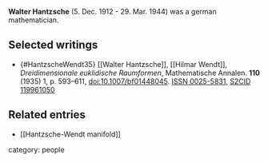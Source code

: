 **Walter Hantzsche** (5. Dec. 1912 - 29. Mar. 1944) was a german mathematician.

## Selected writings

* {#HantzscheWendt35} [[Walter Hantzsche]], [[Hilmar Wendt]], _Dreidimensionale euklidische Raumformen_, Mathematische Annalen. **110** (1935) 1, p. 593–611, [doi:10.1007/bf01448045](https://link.springer.com/article/10.1007/BF01448045). [ISSN 0025-5831](https://search.worldcat.org/de/search?q=n2:0025-5831), [S2CID 119961050](https://www.semanticscholar.org/paper/Dreidimensionale-euklidische-Raumformen-Hantzsche-Wendt/5c4d53d5d204a0e59224049b7484d38f948573c8)

## Related entries

* [[Hantzsche-Wendt manifold]]

category: people